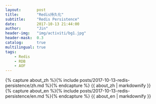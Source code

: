 ```yaml
---
layout:       post
title:        "Redis持久化"
subtitle:     "Redis Persistence"
date:         2017-10-13 21:44:00
author:       "Jin"
header-img:   "img/activiti/bg1.jpg"
header-mask:  0.3
catalog:      true
multilingual: true
tags:
    - Redis
    - RDB
    - AOF
---
```


<!-- Chinese Version -->
<div class="zh post-container">
    {% capture about_zh %}{% include posts/2017-10-13-redis-persistence/zh.md %}{% endcapture %}
    {{ about_zh | markdownify }}
</div>

<!-- English Version -->
<div class="en post-container">
    {% capture about_en %}{% include posts/2017-10-13-redis-persistence/en.md %}{% endcapture %}
    {{ about_en | markdownify }}
</div>